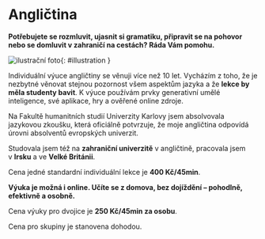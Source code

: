 [//]: # (##NAME## anglictina)
[//]: # (##MENUITEM## Angličtina)
[//]: # (##DESCRIPTION## angličtina)
[//]: # (##QUOTE## quotes-anglictina)

# Angličtina

**Potřebujete se rozmluvit, ujasnit si gramatiku, připravit se na pohovor nebo se domluvit v zahraničí na cestách? Ráda Vám pomohu.**

![ilustrační foto](/images/anglictina.jpg){: #illustration }

Individuální výuce angličtiny se věnuji více než 10 let. Vycházím z toho,&nbsp;že je nezbytné věnovat stejnou pozornost všem aspektům jazyka a že **lekce by měla studenty bavit**. K výuce používám prvky generativní umělé inteligence, své aplikace, hry a ověřené online zdroje.

Na Fakultě humanitních studií Univerzity Karlovy jsem absolvovala jazykovou zkoušku, která oficiálně potvrzuje, že moje angličtina odpovídá úrovni absolventů evropských univerzit.

Studovala jsem též na **zahraniční univerzitě** v&nbsp;angličtině, pracovala jsem v&nbsp;**Irsku** a&nbsp;ve **Velké Británii**.

Cena jedné standardní individuální lekce je **400 Kč/45min**.

**Výuka je možná i online. Učíte se z domova, bez dojíždění – pohodlně, efektivně a osobně.**

Cena výuky pro dvojice je **250 Kč/45min za osobu**.

Cena pro skupiny je stanovena dohodou.


